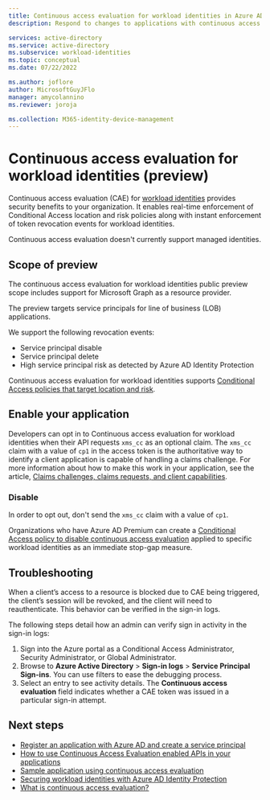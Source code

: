 ```yaml
---
title: Continuous access evaluation for workload identities in Azure AD
description: Respond to changes to applications with continuous access evaluation for workload identities in Azure AD

services: active-directory
ms.service: active-directory
ms.subservice: workload-identities
ms.topic: conceptual
ms.date: 07/22/2022

ms.author: joflore
author: MicrosoftGuyJFlo
manager: amycolannino
ms.reviewer: joroja

ms.collection: M365-identity-device-management
---
```

# Continuous access evaluation for workload identities (preview)

Continuous access evaluation (CAE) for [workload identities](../workload-identities/workload-identities-overview.md) provides security benefits to your organization. It enables real-time enforcement of Conditional Access location and risk policies along with instant enforcement of token revocation events for workload identities. 

Continuous access evaluation doesn't currently support managed identities.

## Scope of preview

The continuous access evaluation for workload identities public preview scope includes support for Microsoft Graph as a resource provider.

The preview targets service principals for line of business (LOB) applications.

We support the following revocation events:

- Service principal disable
- Service principal delete
- High service principal risk as detected by Azure AD Identity Protection

Continuous access evaluation for workload identities supports [Conditional Access policies that target location and risk](workload-identity.md#implementation).

## Enable your application

Developers can opt in to Continuous access evaluation for workload identities when their API requests `xms_cc` as an optional claim. The `xms_cc` claim with a value of `cp1` in the access token is the authoritative way to identify a client application is capable of handling a claims challenge. For more information about how to make this work in your application, see the article, [Claims challenges, claims requests, and client capabilities](../develop/claims-challenge.md).

### Disable 

In order to opt out, don't send the `xms_cc` claim with a value of `cp1`. 

Organizations who have Azure AD Premium can create a [Conditional Access policy to disable continuous access evaluation](concept-conditional-access-session.md#customize-continuous-access-evaluation) applied to specific workload identities as an immediate stop-gap measure.

## Troubleshooting

When a client’s access to a resource is blocked due to CAE being triggered, the client’s session will be revoked, and the client will need to reauthenticate. This behavior can be verified in the sign-in logs. 

The following steps detail how an admin can verify sign in activity in the sign-in logs: 

1. Sign into the Azure portal as a Conditional Access Administrator, Security Administrator, or Global Administrator.
1. Browse to **Azure Active Directory** > **Sign-in logs** > **Service Principal Sign-ins**. You can use filters to ease the debugging process. 
1. Select an entry to see activity details. The **Continuous access evaluation** field indicates whether a CAE token was issued in a particular sign-in attempt. 

## Next steps

- [Register an application with Azure AD and create a service principal](../develop/howto-create-service-principal-portal.md#register-an-application-with-azure-ad-and-create-a-service-principal)
- [How to use Continuous Access Evaluation enabled APIs in your applications](../develop/app-resilience-continuous-access-evaluation.md)
- [Sample application using continuous access evaluation](https://github.com/Azure-Samples/ms-identity-dotnetcore-daemon-graph-cae)
- [Securing workload identities with Azure AD Identity Protection](../identity-protection/concept-workload-identity-risk.md)
- [What is continuous access evaluation?](../conditional-access/concept-continuous-access-evaluation.md)
